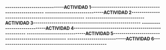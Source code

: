 **-----------------------------ACTIVIDAD 1-----------------------------------------------------**
**-----------------------------ACTIVIDAD 2-----------------------------------------------------**
**-----------------------------ACTIVIDAD 3-----------------------------------------------------**
**-----------------------------ACTIVIDAD 4-----------------------------------------------------**
**-----------------------------ACTIVIDAD 5-----------------------------------------------------**
**-----------------------------ACTIVIDAD 6-----------------------------------------------------**
